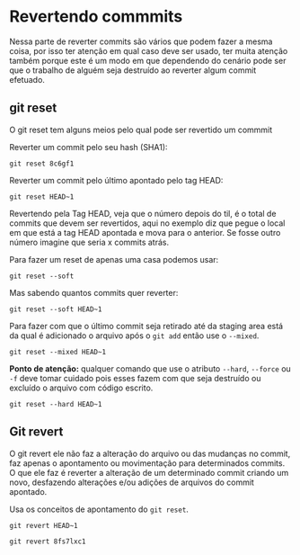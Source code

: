 # Revertendo commmits
Nessa parte de reverter commits são vários que podem fazer a mesma coisa, por isso ter atenção em qual caso deve ser usado, ter muita atenção também porque este é um modo em que dependendo do cenário pode ser que o trabalho de alguém seja destruído ao reverter algum commit efetuado.

##  git reset

O git reset tem alguns meios pelo qual pode ser revertido um commmit

Reverter um commit pelo seu hash (SHA1):
```
git reset 8c6gf1
```

Reverter um commit pelo último apontado pelo tag HEAD:
```
git reset HEAD~1
```

Revertendo pela Tag HEAD, veja que o número depois do til, é o total de commits que devem ser revertidos, aqui no exemplo diz que pegue o local em que está a tag HEAD apontada e mova para o anterior. Se fosse outro número imagine que seria x commits atrás.

Para fazer um reset de apenas uma casa podemos usar:
```
git reset --soft
```

Mas sabendo quantos commits quer reverter:
```
git reset --soft HEAD~1
```

Para fazer com que o último commit seja retirado até da staging area está da qual é adicionado o arquivo após o `git add` então use o `--mixed`.
```
git reset --mixed HEAD~1
```

**Ponto de atenção:** qualquer comando que use o atributo `--hard`, `--force` ou `-f` deve tomar cuidado pois esses fazem com que seja destruído ou excluído o arquivo com código escrito.
```
git reset --hard HEAD~1
```

## Git revert
O git revert ele não faz a alteração do arquivo ou das mudanças no commit, faz apenas o apontamento ou movimentação para determinados commits. O que ele faz é reverter a alteração de um determinado commit criando um novo, desfazendo alterações e/ou adições de arquivos do commit apontado.

Usa os conceitos de apontamento do `git reset`.
```
git revert HEAD~1

git revert 8fs7lxc1
```





